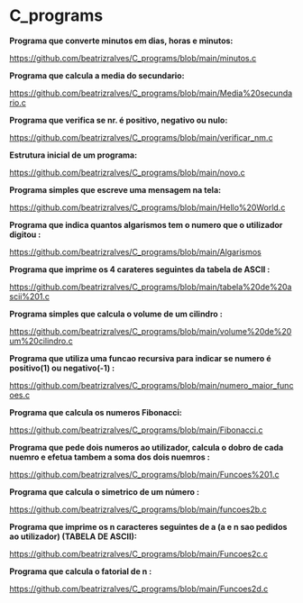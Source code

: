 # C_programs

**Programa que converte minutos em dias,	horas	e	minutos:**

https://github.com/beatrizralves/C_programs/blob/main/minutos.c

**Programa que calcula a media do secundario:**

https://github.com/beatrizralves/C_programs/blob/main/Media%20secundario.c

**Programa que verifica se nr. é positivo, negativo ou nulo:**

https://github.com/beatrizralves/C_programs/blob/main/verificar_nm.c

**Estrutura inicial de um programa:**

https://github.com/beatrizralves/C_programs/blob/main/novo.c

**Programa simples que escreve uma mensagem na tela:**

https://github.com/beatrizralves/C_programs/blob/main/Hello%20World.c

**Programa que indica quantos algarismos tem o numero que o utilizador digitou :**

https://github.com/beatrizralves/C_programs/blob/main/Algarismos

**Programa que imprime os 4 carateres seguintes da tabela de ASCII :**

https://github.com/beatrizralves/C_programs/blob/main/tabela%20de%20ascii%201.c

**Programa simples que calcula o volume de um cilindro :**

https://github.com/beatrizralves/C_programs/blob/main/volume%20de%20um%20cilindro.c


**Programa que utiliza uma funcao recursiva para indicar se numero é positivo(1) ou negativo(-1) :**

https://github.com/beatrizralves/C_programs/blob/main/numero_maior_funcoes.c


**Programa que calcula os numeros Fibonacci:**

https://github.com/beatrizralves/C_programs/blob/main/Fibonacci.c

**Programa que pede dois numeros ao utilizador, calcula o dobro de cada nuemro e efetua tambem a soma dos dois nuemros  :**

https://github.com/beatrizralves/C_programs/blob/main/Funcoes%201.c

**Programa que calcula o simetrico de um número  :**

https://github.com/beatrizralves/C_programs/blob/main/funcoes2b.c

**Programa que imprime os n caracteres seguintes de a (a e n sao pedidos ao utilizador) (TABELA DE ASCII):**

https://github.com/beatrizralves/C_programs/blob/main/Funcoes2c.c

**Programa que calcula o fatorial de n  :**

https://github.com/beatrizralves/C_programs/blob/main/Funcoes2d.c

